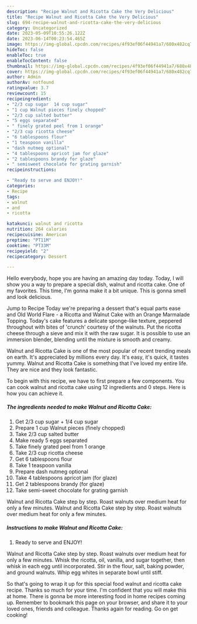 ```yaml
---
description: "Recipe Walnut and Ricotta Cake the Very Delicious"
title: "Recipe Walnut and Ricotta Cake the Very Delicious"
slug: 694-recipe-walnut-and-ricotta-cake-the-very-delicious
category: Uncategorized
date: 2023-05-09T10:55:26.122Z
date: 2023-06-14T00:23:54.465Z
image: https://img-global.cpcdn.com/recipes/4f93ef06f44941a7/680x482cq70/walnut-and-ricotta-cake-recipe-main-photo.jpg
hideToc: false
enableToc: true
enableTocContent: false
thumbnail: https://img-global.cpcdn.com/recipes/4f93ef06f44941a7/680x482cq70/walnut-and-ricotta-cake-recipe-main-photo.jpg
cover: https://img-global.cpcdn.com/recipes/4f93ef06f44941a7/680x482cq70/walnut-and-ricotta-cake-recipe-main-photo.jpg
author: Admin
authorAv: notfound
ratingvalue: 3.7
reviewcount: 15
recipeingredient:
- "2/3 cup sugar  14 cup sugar"
- "1 cup Walnut pieces finely chopped"
- "2/3 cup salted butter"
- "5 eggs separated"
- " finely grated peel from 1 orange"
- "2/3 cup ricotta cheese"
- "6 tablespoons flour"
- "1 teaspoon vanilla"
- "dash nutmeg optional"
- "4 tablespoons apricot jam for glaze"
- "2 tablespoons brandy for glaze"
- " semisweet chocolate for grating garnish"
recipeinstructions:

- "Ready to serve and ENJOY!"
categories:
- Recipe
tags:
- walnut
- and
- ricotta

katakunci: walnut and ricotta 
nutrition: 264 calories
recipecuisine: American
preptime: "PT11M"
cooktime: "PT33M"
recipeyield: "2"
recipecategory: Dessert

---
```



Hello everybody, hope you are having an amazing day today. Today, I will show you a way to prepare a special dish, walnut and ricotta cake. One of my favorites. This time, I'm gonna make it a bit unique. This is gonna smell and look delicious.

Jump to Recipe Today we&#39;re preparing a dessert that&#39;s equal parts ease and Old World Flare - a Ricotta and Walnut Cake with an Orange Marmalade Topping. Today&#39;s cake features a delicate sponge-like texture, peppered throughout with bites of &#39;crunch&#39; courtesy of the walnuts. Put the ricotta cheese through a sieve and mix it with the raw sugar. It is possible to use an immersion blender, blending until the mixture is smooth and creamy.

Walnut and Ricotta Cake is one of the most popular of recent trending meals on earth. It's appreciated by millions every day. It's easy, it's quick, it tastes yummy. Walnut and Ricotta Cake is something that I've loved my entire life. They are nice and they look fantastic.


To begin with this recipe, we have to first prepare a few components. You can cook walnut and ricotta cake using 12 ingredients and 0 steps. Here is how you can achieve it.

<!--inarticleads1-->

##### The ingredients needed to make Walnut and Ricotta Cake:

1. Get 2/3 cup sugar + 1/4 cup sugar
1. Prepare 1 cup Walnut pieces (finely chopped)
1. Take 2/3 cup salted butter
1. Make ready 5 eggs separated
1. Take  finely grated peel from 1 orange
1. Take 2/3 cup ricotta cheese
1. Get 6 tablespoons flour
1. Take 1 teaspoon vanilla
1. Prepare dash nutmeg optional
1. Take 4 tablespoons apricot jam (for glaze)
1. Get 2 tablespoons brandy (for glaze)
1. Take  semi-sweet chocolate for grating garnish


Walnut and Ricotta Cake step by step. Roast walnuts over medium heat for only a few minutes. Walnut and Ricotta Cake step by step. Roast walnuts over medium heat for only a few minutes. 

<!--inarticleads2-->

##### Instructions to make Walnut and Ricotta Cake:


1. Ready to serve and ENJOY!

Walnut and Ricotta Cake step by step. Roast walnuts over medium heat for only a few minutes. Whisk the ricotta, oil, vanilla, and sugar together, then whisk in each egg until incorporated. Stir in the flour, salt, baking powder, and ground walnuts. Whip egg whites in separate bowl until stiff. 

So that's going to wrap it up for this special food walnut and ricotta cake recipe. Thanks so much for your time. I'm confident that you will make this at home. There is gonna be more interesting food in home recipes coming up. Remember to bookmark this page on your browser, and share it to your loved ones, friends and colleague. Thanks again for reading. Go on get cooking!
